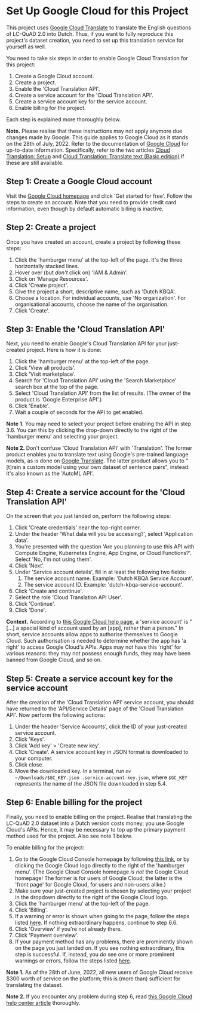 # Set Up Google Cloud for this Project

This project uses <a href="https://cloud.google.com/translate/">Google Cloud Translate</a> to translate the English questions of LC-QuAD 2.0 into Dutch. Thus, if you want to fully reproduce this project's dataset creation, you need to set up this translation service for yourself as well.

You need to take six steps in order to enable Google Cloud Translation for this project:

1. Create a Google Cloud account.
2. Create a project.
3. Enable the 'Cloud Translation API'.
4. Create a service account for the 'Cloud Translation API'.
5. Create a service account key for the service account.
6. Enable billing for the project.

Each step is explained more thoroughly below.

**Note.** Please realise that these instructions may not apply anymore due changes made by Google. This guide applies to Google Cloud as it stands on the 28th of July, 2022. Refer to the documentation of <a href="https://support.google.com/googlecloud/cloud/?hl=en">Google Cloud</a> for up-to-date information. Specifically, refer to the two articles <a href="https://cloud.google.com/translate/docs/setup?hl=en_US">Cloud Translation: Setup</a> and <a href="https://cloud.google.com/translate/docs/basic/translate-text-basic?hl=en_US">Cloud Translation: Translate text (Basic edition)</a> if these are still available.

## Step 1: Create a Google Cloud account

Visit the <a href="https://cloud.google.com/">Google Cloud homepage</a> and click 'Get started for free'. Follow the steps to create an account. Note that you need to provide credit card information, even though by default automatic billing is inactive.

## Step 2: Create a project

Once you have created an account, create a project by following these steps:

1. Click the 'hamburger menu' at the top-left of the page. It's the three horizontally stacked lines.
2. Hover over (but _don't_ click on) 'IAM & Admin'.
3. Click on 'Manage Resources'.
4. Click 'Create project'.
5. Give the project a short, descriptive name, such as 'Dutch KBQA'.
6. Choose a location. For individual accounts, use 'No organization'. For organisational accounts, choose the name of the organisation.
7. Click 'Create'.

## Step 3: Enable the 'Cloud Translation API'

Next, you need to enable Google's Cloud Translation API for your just-created project. Here is how it is done:

1. Click the 'hamburger menu' at the top-left of the page.
2. Click 'View all products'.
3. Click 'Visit marketplace'.
4. Search for 'Cloud Translation API' using the 'Search Marketplace' search box at the top of the page.
5. Select 'Cloud Translation API' from the list of results. (The owner of the product is 'Google Enterprise API'.) 
6. Click 'Enable'.
7. Wait a couple of seconds for the API to get enabled.

**Note 1.** You may need to select your project before enabling the API in step 3.6. You can this by clicking the drop-down directly to the right of the 'hamburger menu' and selecting your project.

**Note 2.** Don't confuse 'Cloud Translation API' with 'Translation'. The former product enables you to translate text using Google's pre-trained language models, as is done on <a href="https://translate.google.com/">Google Translate</a>. The latter product allows you to "[t]rain a custom model using your own dataset of sentence pairs", instead. It's also known as the 'AutoML API'.

## Step 4: Create a service account for the 'Cloud Translation API'

On the screen that you just landed on, perform the following steps:

1. Click 'Create credentials' near the top-right corner.
2. Under the header 'What data will you be accessing?', select 'Application data'.
3. You're presented with the question 'Are you planning to use this API with Compute Engine, Kubernetes Engine, App Engine, or Cloud Functions?'. Select 'No, I'm not using them'.
4. Click 'Next'.
5. Under 'Service account details', fill in at least the following two fields:
	1. The service account name. Example: 'Dutch KBQA Service Account'.
	2. The service account ID. Example: 'dutch-kbqa-service-account'.
6. Click 'Create and continue'.
7. Select the role 'Cloud Translation API User'.
8. Click 'Continue'.
9. Click 'Done'.

**Context.** According to <a href="https://cloud.google.com/iam/docs/service-accounts">this Google Cloud help page</a>, a 'service account' is "[...] a special kind of account used by an [app], rather than a person." In short, service accounts allow apps to authorise themselves to Google Cloud. Such authorisation is needed to determine whether the app has 'a right' to access Google Cloud's APIs. Apps may not have this 'right' for various reasons: they may not possess enough funds, they may have been banned from Google Cloud, and so on.

## Step 5: Create a service account key for the service account

After the creation of the 'Cloud Translation API' service account, you should have returned to the 'API/Service Details' page of the 'Cloud Translation API'. Now perform the following actions:

1. Under the header 'Service Accounts', click the ID of your just-created service account.
2. Click 'Keys'.
3. Click 'Add key' > 'Create new key'.
4. Click 'Create'. A service account key in JSON format is downloaded to your computer.
5. Click close.
6. Move the downloaded key. In a terminal, run `mv ~/Downloads/$GC_KEY.json .service-account-key.json`, where `$GC_KEY` represents the name of the JSON file downloaded in step 5.4.

## Step 6: Enable billing for the project

Finally, you need to enable billing on the project. Realise that translating the LC-QuAD 2.0 dataset into a Dutch version costs money; you use Google Cloud's APIs. Hence, it may be necessary to top up the primary payment method used for the project. Also see note 1 below.

To enable billing for the project:

1. Go to the Google Cloud Console homepage by following <a href="https://console.cloud.google.com">this link</a>, or by clicking the Google Cloud logo directly to the right of the 'hamburger menu'. (The Google Cloud Console homepage _is not_ the Google Cloud homepage! The former is for users of Google Cloud; the latter is the 'front page' for Google Cloud, for users and non-users alike.)
2. Make sure your just-created project is chosen by selecting your project in the dropdown directly to the right of the Google Cloud logo.
3. Click the 'hamburger menu' at the top-left of the page.
4. Click 'Billing'.
5. If a warning or error is shown when going to the page, follow the steps listed <a href="https://cloud.google.com/billing/docs/how-to/verify-billing-enabled#billing_project_linkage">here</a>. If nothing extraordinary happens, continue to step 6.6.
6. Click 'Overview' if you're not already there.
7. Click 'Payment overview'.
8. If your payment method has any problems, there are prominently shown on the page you just landed on. If you see nothing extraordinary, this step is successful. If, instead, you _do_ see one or more prominent warnings or errors, follow the steps listed <a href="https://cloud.google.com/billing/docs/how-to/resolve-issues#resolving_declined_payments">here</a>.

**Note 1.** As of the 28th of June, 2022, all new users of Google Cloud receive $300 worth of service on the platform; this is (more than) sufficient for translating the dataset.

**Note 2.** If you encounter any problem during step 6, read <a href="https://cloud.google.com/billing/docs/how-to/verify-billing-enabled">this Google Cloud help center article</a> thoroughly.

